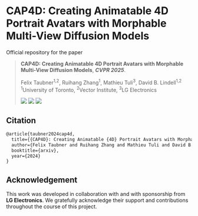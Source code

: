 # CAP4D: Creating Animatable 4D Portrait Avatars with Morphable Multi-View Diffusion Models
Official repository for the paper

>  **CAP4D: Creating Animatable 4D Portrait Avatars with Morphable Multi-View Diffusion Models**, ***CVPR 2025***.
>
> Felix Taubner<sup>1,2</sup>, Ruihang Zhang<sup>1</sup>, Mathieu Tuli<sup>3</sup>, David B. Lindell<sup>1,2</sup>
> <sup>1</sup>University of Toronto, <sup>2</sup>Vector Institute, <sup>3</sup>LG Electronics
>
> <a href='https://arxiv.org/abs/2412.12093'><img src='https://img.shields.io/badge/arXiv-2301.02379-red'></a> <a href='https://felixtaubner.github.io/cap4d/'><img src='https://img.shields.io/badge/project page-CAP4D-Green'></a> <a href='#citation'><img src='https://img.shields.io/badge/cite-blue'></a>

## Citation
```tex
@article{taubner2024cap4d,
  title={{CAP4D}: Creating Animatable {4D} Portrait Avatars with Morphable Multi-View Diffusion Models}, 
  author={Felix Taubner and Ruihang Zhang and Mathieu Tuli and David B. Lindell},
  booktitle={arxiv},
  year={2024}
}
```

## Acknowledgement
This work was developed in collaboration with and with sponsorship from **LG Electronics**. We gratefully acknowledge their support and contributions throughout the course of this project.
